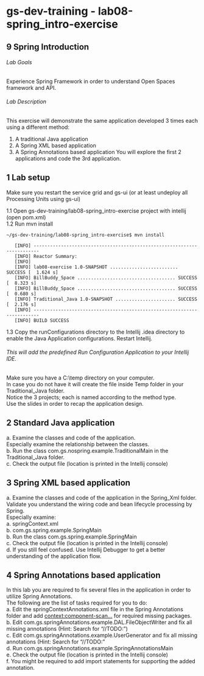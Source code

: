 # gs-dev-training - lab08-spring_intro-exercise

## 9 Spring Introduction

###### Lab Goals
Experience Spring Framework in order to understand Open Spaces framework and API.
###### Lab Description
This exercise will demonstrate the same application developed 3 times each using a different method:
1.	A traditional Java application
2.	A Spring XML based application
3.	A Spring Annotations based application
You will explore the first 2 applications and code the 3rd application.
## 1 Lab setup
Make sure you restart the service grid and gs-ui (or at least undeploy all Processing Units using gs-ui)
               
1.1 Open gs-dev-training/lab08-spring_intro-exercise project with intellij (open pom.xml) <br />
1.2 Run mvn install

    ~/gs-dev-training/lab08-spring_intro-exercise$ mvn install
    
       [INFO] ------------------------------------------------------------------------
       [INFO] Reactor Summary:
       [INFO] 
       [INFO] lab08-exercise 1.0-SNAPSHOT ......................... SUCCESS [  1.624 s]
       [INFO] BillBuddy_Space .................................... SUCCESS [  8.323 s]
       [INFO] BillBuddy_Space .................................... SUCCESS [  0.680 s]
       [INFO] Traditional_Java 1.0-SNAPSHOT ...................... SUCCESS [  2.176 s]
       [INFO] ------------------------------------------------------------------------
       [INFO] BUILD SUCCESS

1.3 Copy the runConfigurations directory to the Intellij .idea directory to enable the Java Application configurations. Restart Intellij.
###### This will add the predefined Run Configuration Application to your Intellij IDE.

Make sure you have a C:\temp directory on your computer. <br />
In case you do not have it will create the file inside Temp folder in your Traditional_Java folder. <br />
Notice the 3 projects; each is named according to the method type. <br />
Use the slides in order to recap the application design.  

## 2	Standard Java application
a.	Examine the classes and code of the application. <br />
    Especially examine the relationship between the classes. <br />
b.	Run the class com.gs.nospring.example.TraditionalMain in the Traditional_Java folder. <br />
c.	Check the output file (location is printed in the Intellij console) <br /> 
## 3	Spring XML based application
a.	Examine the classes and code of the application in the Spring_Xml folder. <br />
Validate you understand the wiring code and bean lifecycle processing by Spring. <br />
    Especially examine: <br />
a.	springContext.xml <br /> 
b.	com.gs.spring.example.SpringMain <br />
b.	Run the class com.gs.spring.example.SpringMain <br />
c.	Check the output file (location is printed in the Intellij console) <br /> 
d.	If you still feel confused. Use Intellij Debugger to get a better 
    understanding of the application flow. <br />
## 4	Spring Annotations based application
In this lab you are required to fix several files in the application
in order to utilize Spring Annotations. <br />
The following are the list of tasks required for you to do: <br />
a.	Edit the springContextAnnotations.xml file in the Spring Annotations folder and add 
<context:component-scan…> for required missing packages. <br />
b.	Edit com.gs.springAnnotations.example.DAL.FileObjectWriter 
    and fix all missing annotations (Hint: Search for “//TODO:”) <br />
c.	Edit com.gs.springAnnotations.example.UserGenerator 
    and fix all missing annotations (Hint: Search for “//TODO:” <br />
d.	Run com.gs.springAnnotations.example.SpringAnnotationsMain <br />
e.	Check the output file (location is printed in the Intellij console) <br />
f.	You might be required to add import statements for supporting the added annotation.
